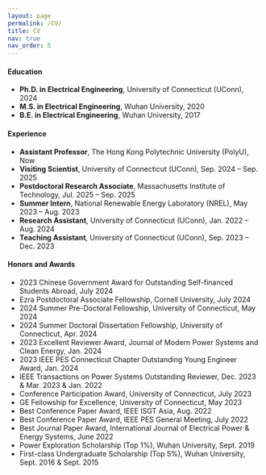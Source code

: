 ```yaml
---
layout: page
permalink: /CV/
title: CV
nav: true
nav_order: 5
---
```


<div class="cv">

  <!-- Education -->
  <section>
    <h4>Education</h4>
    <ul>
      <li><strong>Ph.D. in Electrical Engineering</strong>, University of Connecticut (UConn), 2024</li>
      <li><strong>M.S. in Electrical Engineering</strong>, Wuhan University, 2020</li>
      <li><strong>B.E. in Electrical Engineering</strong>, Wuhan University, 2017</li>
    </ul>
  </section>

  <!-- Experience -->
  <section>
    <h4>Experience</h4>
    <ul>
    <li><strong>Assistant Professor</strong>, The Hong Kong Polytechnic University (PolyU), Now</li>
    <li><strong>Visiting Scientist</strong>, University of Connecticut (UConn), Sep. 2024 – Sep. 2025</li>
    <li><strong>Postdoctoral Research Associate</strong>, Massachusetts Institute of Technology, Jul. 2025 – Sep. 2025</li>
    <li><strong>Summer Intern</strong>, National Renewable Energy Laboratory (NREL), May 2023 – Aug. 2023</li>
    <li><strong>Research Assistant</strong>, University of Connecticut (UConn), Jan. 2022 – Aug. 2024</li>
    <li><strong>Teaching Assistant</strong>, University of Connecticut (UConn), Sep. 2023 – Dec. 2023</li>
    </ul>
  </section>

  <!-- Honors and Awards -->
<section>
  <h4>Honors and Awards</h4>
  <ul>
    <li>2023 Chinese Government Award for Outstanding Self-financed Students Abroad, July 2024</li>
    <li>Ezra Postdoctoral Associate Fellowship, Cornell University, July 2024</li>
    <li>2024 Summer Pre-Doctoral Fellowship, University of Connecticut, May 2024</li>
    <li>2024 Summer Doctoral Dissertation Fellowship, University of Connecticut, Apr. 2024</li>
    <li>2023 Excellent Reviewer Award, Journal of Modern Power Systems and Clean Energy, Jan. 2024</li>
    <li>2023 IEEE PES Connecticut Chapter Outstanding Young Engineer Award, Jan. 2024</li>
    <li>IEEE Transactions on Power Systems Outstanding Reviewer, Dec. 2023 & Mar. 2023 & Jan. 2022</li>
    <li>Conference Participation Award, University of Connecticut, July 2023</li>
    <li>GE Fellowship for Excellence, University of Connecticut, May 2023</li>
    <li>Best Conference Paper Award, IEEE ISGT Asia, Aug. 2022</li>
    <li>Best Conference Paper Award, IEEE PES General Meeting, July 2022</li>
    <li>Best Journal Paper Award, International Journal of Electrical Power & Energy Systems, June 2022</li>
    <li>Power Exploration Scholarship (Top 1%), Wuhan University, Sept. 2019</li>
    <li>First-class Undergraduate Scholarship (Top 5%), Wuhan University, Sept. 2016 & Sept. 2015</li>
  </ul>
</section>


